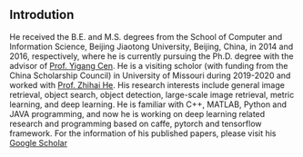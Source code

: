 ## Introdution

He received the B.E. and M.S. degrees from the School of Computer and Information Science, Beijing Jiaotong University, Beijing, China, in 2014 and 2016, respectively, where he is currently pursuing the Ph.D. degree with the advisor of [Prof. Yigang Cen](http://faculty.bjtu.edu.cn/8127/). He is a visiting scholor (with funding from the China Scholarship Council) in University of Missouri during 2019-2020 and worked with [Prof. Zhihai He](https://engineering.missouri.edu/faculty/zhihai-henry-he/). His research interests include general image retrieval, object search, object detection, large-scale image retrieval, metric learning, and deep learning. He is familiar with C++, MATLAB, Python and JAVA programming, and now he is working on deep learning related research and programming based on caffe, pytorch and tensorflow framework. For the information of his published papers, please visit his [Google Scholar](https://scholar.google.com/citations?hl=zh-CN&user=iFp1FOMAAAAJ)

